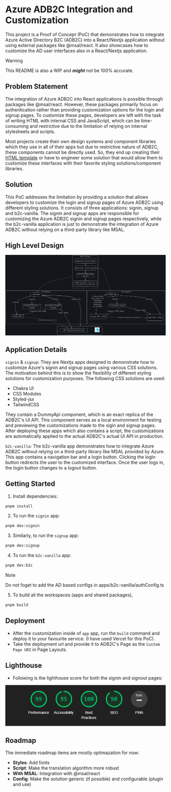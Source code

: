 # Azure ADB2C Integration and Customization

This project is a Proof of Concept (PoC) that demonstrates how to integrate Azure Active Directory B2C (ADB2C) into a React/Nextjs application without using external packages like @msal/react. It also showcases how to customize the AD user interfaces also in a React/Nextjs application.

> [!WARNING]
> This README is also a WIP and **_might_** not be 100% accurate.

## Problem Statement

The integration of Azure ADB2C into React applications is possible through packages like @msal/react. However, these packages primarily focus on authentication rather than providing customization options for the login and signup pages. To customize these pages, developers are left with the task of writing HTML with internal CSS and JavaScript, which can be time-consuming and restrictive due to the limitation of relying on internal stylesheets and scripts.

Most projects create their own design systems and component libraries which they use in all of their apps but due to restrictive nature of ADB2C, these components cannot be directly used. So, they end up creating their [HTML template](https://learn.microsoft.com/en-us/azure/active-directory-b2c/customize-ui-with-html?pivots=b2c-user-flow) or have to engineer some solution that would allow them to customize these interfaces with their favorite styling solutions/component libraries.

## Solution

This PoC addresses the limitation by providing a solution that allows developers to customize the login and signup pages of Azure ADB2C using different styling solutions. It consists of three applications: signin, signup and b2c-vanilla. The signin and signup apps are responsible for customizing the Azure ADB2C signin and signup pages respectively, while the b2c-vanilla application is just to demonstrate the integration of Azure ADB2C without relying on a third-party library like MSAL.

## High Level Design

![HLD](architecture.png)

## Application Details

`signin` & `signup`: They are Nextjs apps designed to demonstrate how to customize Azure's signin and signup pages using various CSS solutions. The motivation behind this is to show the flexibility of different styling solutions for customization purposes. The following CSS solutions are used:

- Chakra UI
- CSS Modules
- Styled-jsx
- TailwindCSS

They contain a DummyApi component, which is an exact replica of the ADB2C's UI API. This component serves as a local environment for testing and previewing the customizations made to the sigin and signup pages. After deploying these apps which also contains a script, the customizations are automatically applied to the actual ADB2C's actual UI API in production.

`b2c-vanilla`: The b2c-vanilla app demonstrates how to integrate Azure ADB2C without relying on a third-party library like MSAL provided by Azure. This app contains a navigation bar and a login button. Clicking the login button redirects the user to the customized interface. Once the user logs in, the login button changes to a logout button.

## Getting Started

1. Install dependencies:

```sh
pnpm install
```

2. To run the `signin` app:

```sh
pnpm dev:signin
```

3. Similarly, to run the `signup` app:

```sh
pnpm dev:signup
```

4. To run the `b2c-vanilla` app:

```sh
pnpm dev:b2c
```

> [!NOTE]
> Do not foget to add the AD based configs in apps/b2c-vanilla/authConfig.ts

5. To build all the workspaces (apps and shared packages),

```sh
pnpm build
```

## Deployment

- After the customization inside of `app` app, run the `build` command and deploy it to your favourite service. (I have used Vercel for this PoC).
- Take the deployment url and provide it to ADB2C's Page as the `Custom Page URI` in Page Layouts.

## Lighthouse

- Following is the lighthouse score for both the signin and signout pages:

![SignIn](lighthouse.png)

## Roadmap

The immediate roadmap items are mostly optimazation for now:

- **Styles**: Add fonts
- **Script**: Make the translation algorithm more robust
- **With MSAL**: Integration with @msal/react
- **Config**: Make the solution generic (if possible) and configurable (plugin and use)
